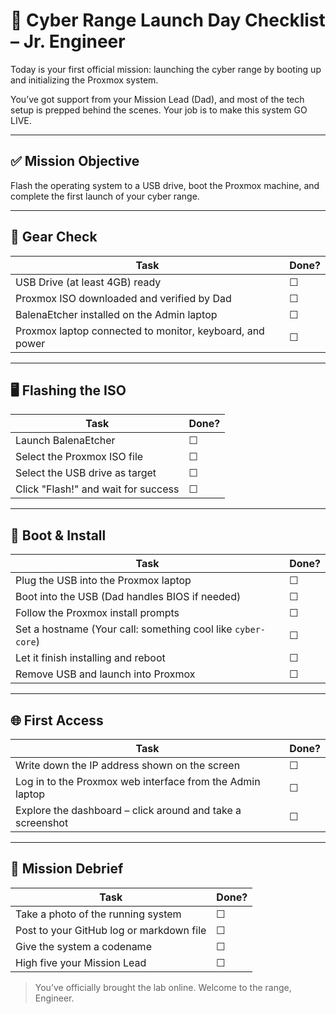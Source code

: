 # 🚀 Cyber Range Launch Day Checklist – Jr. Engineer

Today is your first official mission: launching the cyber range by booting up and initializing the Proxmox system.

You’ve got support from your Mission Lead (Dad), and most of the tech setup is prepped behind the scenes. Your job is to make this system GO LIVE.

---

## ✅ Mission Objective
Flash the operating system to a USB drive, boot the Proxmox machine, and complete the first launch of your cyber range.

---

## 🧰 Gear Check
| Task | Done? |
|------|-------|
| USB Drive (at least 4GB) ready | ☐ |
| Proxmox ISO downloaded and verified by Dad | ☐ |
| BalenaEtcher installed on the Admin laptop | ☐ |
| Proxmox laptop connected to monitor, keyboard, and power | ☐ |

---

## 🖥️ Flashing the ISO
| Task | Done? |
|------|-------|
| Launch BalenaEtcher | ☐ |
| Select the Proxmox ISO file | ☐ |
| Select the USB drive as target | ☐ |
| Click "Flash!" and wait for success | ☐ |

---

## 🧪 Boot & Install
| Task | Done? |
|------|-------|
| Plug the USB into the Proxmox laptop | ☐ |
| Boot into the USB (Dad handles BIOS if needed) | ☐ |
| Follow the Proxmox install prompts | ☐ |
| Set a hostname (Your call: something cool like `cyber-core`) | ☐ |
| Let it finish installing and reboot | ☐ |
| Remove USB and launch into Proxmox | ☐ |

---

## 🌐 First Access
| Task | Done? |
|------|-------|
| Write down the IP address shown on the screen | ☐ |
| Log in to the Proxmox web interface from the Admin laptop | ☐ |
| Explore the dashboard – click around and take a screenshot | ☐ |

---

## 📸 Mission Debrief
| Task | Done? |
|------|-------|
| Take a photo of the running system | ☐ |
| Post to your GitHub log or markdown file | ☐ |
| Give the system a codename | ☐ |
| High five your Mission Lead | ☐ |

> You’ve officially brought the lab online. Welcome to the range, Engineer.

